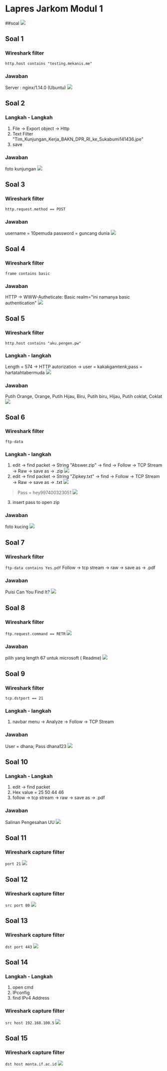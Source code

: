 # Lapres Jarkom Modul 1

##soal
![](.//img/soal.png)

## Soal 1 
### Wireshark filter
```http.host contains "testing.mekanis.me"```

### Jawaban
Server : nginx/1.14.0 (Ubuntu)
![](.//media/1.png)
## Soal 2
### Langkah - Langkah
1. File -> Export object -> Http
2. Text Filter "Tim_Kunjungan_Kerja_BAKN_DPR_RI_ke_Sukabumi141436.jpe"
3. save
### Jawaban
foto kunjungan
![](.//media/2.png)
## Soal 3
### Wireshark filter
```http.request.method == POST```
### Jawaban
username = 10pemuda
password = guncang dunia
![](.//media/3.png)
## Soal 4
### Wireshark filter
```frame contains basic```
### Jawaban
HTTP -> WWW-Autheticate: Basic realm="ini namanya basic authentication"
![](.//media/4.png)
## Soal 5 
### Wireshark filter
```http.host contains "aku.pengen.pw"```
### Langkah - langkah
Length = 574 -> HTTP autorization -> user = kakakgamtenk;pass = hartatahtabermuda
![](.//media/5.png)
### Jawaban
Putih Orange, Orange, Putih Hijau, Biru, Putih biru, Hijau, Putih coklat, Coklat
![](.//media/5_1.png)
## Soal 6
### Wireshark filter
```ftp-data```
### Langkah - langkah
1. edit -> find packet -> String "Abswer.zip" -> find -> Follow -> TCP Stream -> Raw -> save as -> .zip
![](.//media/6.png)
2. edit -> find packet -> String "Zipkey.txt" -> find -> Follow -> TCP Stream -> Raw -> save as -> .txt
![](.//media/6_1.png)
> Pass = hey997400323051
![](.//media/6_2.png)
3. insert pass to open zip
### Jawaban
foto kucing
![](.//media/6_3.png)
## Soal 7
### Wireshark filter
```ftp-data contains Yes.pdf```
Follow -> tcp stream -> raw -> save as -> .pdf
### Jawaban
Puisi Can You Find It?
![](.//media/7.png)
## Soal 8
### Wireshark filter
```ftp.request.command == RETR```
![](.//media/8_0.png)
### Jawaban
pilih yang length 67 untuk microsoft ( Readme)
![](.//media/8.png)
## Soal 9
### Wireshark filter
```tcp.dstport == 21```
### Langkah - langkah
1. navbar menu -> Analyze -> Follow -> TCP Stream
### Jawaban
User = dhana; Pass dhana123
![](.//media/9.png)
## Soal 10
### Langkah - Langkah
1. edit -> find packet
2. Hex value = 25 50 44 46
3. follow -> tcp stream -> raw -> save as -> .pdf
### Jawaban
Salinan Pengesahan UU
![](.//media/10.png)
## Soal 11
### Wireshark capture filter
```port 21```
![](.//media/11.png)
## Soal 12
### Wireshark capture filter
```src port 80```
![](.//media/12.png)
## Soal 13
### Wireshark capture filter
```dst port 443```
![](.//media/13.png)
## Soal 14
### Langkah - Langkah
1. open cmd
2. IPconfig
3. find IPv4 Address
### Wireshark capture filter
```src host 192.168.100.5```
![](.//media/14.png)
## Soal 15
### Wireshark capture filter
```dst host monta.if.ac.id```
![](.//media/15.png)
